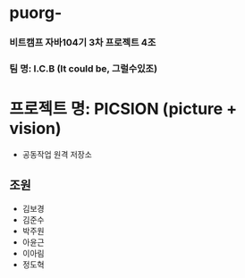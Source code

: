 # puorg-

### 비트캠프 자바104기 3차 프로젝트 4조
### 팀 명: I.C.B (It could be, 그럴수있조)
# 프로젝트 명: PICSION (picture + vision)
- 공동작업 원격 저장소




## 조원
- 김보경
- 김준수
- 박주원
- 아윤근
- 이아림
- 정도혁

